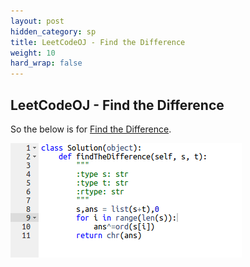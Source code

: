 ```yaml
---
layout: post
hidden_category: sp
title: LeetCodeOJ - Find the Difference
weight: 10
hard_wrap: false
---
```


## LeetCodeOJ - Find the Difference

So the below is for [Find the Difference](https://leetcode.com/problems/find-the-difference/).

![png](https://raw.githubusercontent.com/JonathanJohann/Research/master/_posts/Scratch_Pad/Pics/find_difference.png)


